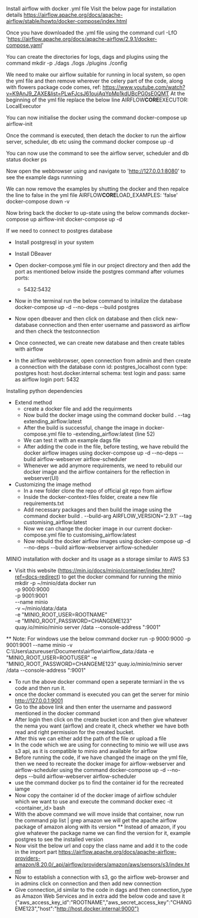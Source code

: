 Install airflow with docker .yml file
Visit the below page for installation details
https://airflow.apache.org/docs/apache-airflow/stable/howto/docker-compose/index.html

Once you have downloaded the .yml file using the command
curl -LfO 'https://airflow.apache.org/docs/apache-airflow/2.9.1/docker-compose.yaml'

You can create the directories for logs, dags and plugins using the command
mkdir -p ./dags ./logs ./plugins ./config

We need to make our airflow suitable for running in local system, so open the yml file and then remove wherever the celery part of the code, along with flowers package code comes, ref: https://www.youtube.com/watch?v=K9AnJ9_ZAXE&list=PLwFJcsJ61oujAqYpMp1kdUBcPG0sE0QMT
At the beginning of the yml file replace the below line
AIRFLOW**CORE**EXECUTOR: LocalExecutor

You can now initialise the docker using the command
docker-compose up airflow-init

Once the command is executed, then detach the docker to run the airflow server, scheduler, db etc using the command
docker compose up -d

You can now use the command to see the airflow server, scheduler and db status
docker ps

Now open the webbrowser using and navigate to 'http://127.0.0.1:8080' to see the example dags runnning

We can now remove the examples by shutting the docker and then repalce the line to false in the yml file
AIRFLOW**CORE**LOAD_EXAMPLES: 'false'
docker-compose down -v

Now bring back the docker to up-state using the below commands
docker-compose up airflow-init
docker-compose up -d

If we need to connect to postgres database

- Install postgresql in your system
- Install DBeaver
- Open docker-compose.yml file in our project directory and then add the port as mentioned below inside the postgres command after volumes
  ports:

  - 5432:5432

- Now in the terminal run the below command to initalize the database
  docker-compose up -d --no-deps --build postgres

- Now open dbeaver and then click on database and then click new-database connection and then enter username and password as airflow and then check the testconnection
- Once connected, we can create new database and then create tables with airflow
- In the airflow webbrowser, open connection from admin and then create a connection with the database
  conn id: postgres_localhost
  conn type: postgres
  host: host.docker.internal
  schema: test
  login and pass: same as airflow login
  port: 5432

Installing python dependencies

- Extend method
  - create a docker file and add the requirments
  - Now build the docker image using the command
    docker build . --tag extending_airflow:latest
  - After the build is successful, change the image in docker-compose.yml file to -extending_airflow:latest (line 52)
  - We can test it with an example dags file
  - After adding the code in the file, before testing, we have rebuild the docker airflow images using
    docker-compose up -d --no-deps --build airflow-webserver airflow-scheduler
  - Whenever we add anymore requirements, we need to rebuild our docker image and the airflow containers for the reflection in webserver(UI)
- Customizing the image method
  - In a new folder clone the repo of official git repo from airflow
  - Inside the docker-context-files folder, create a new file requirements.txt
  - Add necessary packages and then build the image using the command
    docker build . --build-arg AIRFLOW_VERSION='2.9.1' --tag customising_airflow:latest
  - Now we can change the docker image in our current docker-compose.yml file to customising_airflow:latest
  - Now rebuild the docker airflow images using
    docker-compose up -d --no-deps --build airflow-webserver airflow-scheduler

MINIO installation with docker and its usage as a storage similar to AWS S3

- Visit this website (https://min.io/docs/minio/container/index.html?ref=docs-redirect) to get the docker command for running the minio
  mkdir -p ~/minio/data
  docker run \
   -p 9000:9000 \
   -p 9001:9001 \
   --name minio \
   -v ~/minio/data:/data \
   -e "MINIO_ROOT_USER=ROOTNAME" \
   -e "MINIO_ROOT_PASSWORD=CHANGEME123" \
   quay.io/minio/minio server /data --console-address ":9001"

\*\* Note: For windows use the below command
docker run -p 9000:9000 -p 9001:9001 --name minio -v C:\Users\azureuser\Documents\airflow\airflow_data:/data -e "MINIO_ROOT_USER=ROOTUSER" -e "MINIO_ROOT_PASSWORD=CHANGEME123" quay.io/minio/minio server /data --console-address ":9001"

- To run the above docker command open a seperate termianl in the vs code and then run it.
- once the docker command is executed you can get the server for minio
  http://127.0.0.1:9001
- Go to the above link and then enter the username and password mentioned in the docker command
- After login then click on the create bucket icon and then give whatever the nema you want (airflow) and create it, check whether we have both read and right permission for the created bucket.
- After this we can either add the path of the file or upload a file
- In the code which we are using for connecting to minio we will use aws s3 api, as it is compatible to minio and available for airflow
- Before running the code, if we have changed the image on the yml file, then we need to recreate the docker image for airflow-webserver and airflow-scheduler using the command
  docker-compose up -d --no-deps --build airflow-webserver airflow-scheduler
- use the command docker ps to find the container id for the recreated iamge
- Now copy the container id of the docker image of airflow schduler which we want to use and execute the command
  docker exec -it <container_id> bash
- With the above command we will move inside that container, now run the command
  pip list | grep amazon
  we will get the apache airflow package of amazon along with its version
  \*\* Instead of amazon, if you give whatever the package name we can find the version for it, example postgres to see the installed version
- Now visit the below url and copy the class name and add it to the code in the import part
  https://airflow.apache.org/docs/apache-airflow-providers-amazon/8.20.0/_api/airflow/providers/amazon/aws/sensors/s3/index.html
- Now to establish a connection with s3, go the airflow web-browser and in admins click on connection and then add new connection
- Give connection_id similar to the code in dags and then connection_type as Amazon Web Services and in extra add the below code and save it
  {"aws_access_key_id":"ROOTNAME","aws_secret_access_key":"CHANGEME123","host":"http://host.docker.internal:9000"}
